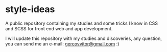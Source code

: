 # style-ideas
A public repository containing my studies and some tricks I know in CSS and SCSS for front end web and app development.

I will update this repository with my studies and discoveries, any question, you can send me an e-mail: gercovvitor@gmail.com :)
